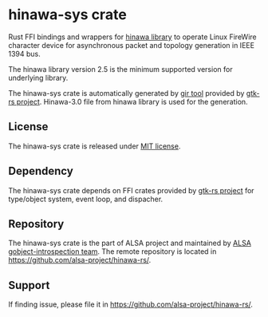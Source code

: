 # hinawa-sys crate

Rust FFI bindings and wrappers for [hinawa library](https://github.com/alsa-project/libhinawa) to
operate Linux FireWire character device for asynchronous packet and topology generation
in IEEE 1394 bus.

The hinawa library version 2.5 is the minimum supported version for underlying library.

The hinawa-sys crate is automatically generated by [gir tool](https://gtk-rs.org/gir/book/) provided
by [gtk-rs project](https://gtk-rs.org/). Hinawa-3.0 file from hinawa library is used for the
generation.

## License

The hinawa-sys crate is released under [MIT license](https://spdx.org/licenses/MIT.html).

## Dependency

The hinawa-sys crate depends on FFI crates provided by [gtk-rs project](https://gtk-rs.org/) for
type/object system, event loop, and dispacher.

## Repository

The hinawa-sys crate is the part of ALSA project and maintained by
[ALSA gobject-introspection team](https://alsa-project.github.io/gobject-introspection-docs/).
The remote repository is located in <https://github.com/alsa-project/hinawa-rs/>.

## Support

If finding issue, please file it in <https://github.com/alsa-project/hinawa-rs/>.
